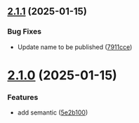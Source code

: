 ## [2.1.1](https://github.com/kuzzleio/espresso-logic-minimizer/compare/v2.1.0...v2.1.1) (2025-01-15)


### Bug Fixes

* Update name to be published ([7911cce](https://github.com/kuzzleio/espresso-logic-minimizer/commit/7911cce7239fbf74d9fd9be93b15de661abed7ff))

# [2.1.0](https://github.com/kuzzleio/espresso-logic-minimizer/compare/v2.0.3...v2.1.0) (2025-01-15)


### Features

* add semantic ([5e2b100](https://github.com/kuzzleio/espresso-logic-minimizer/commit/5e2b1006f30bd3a97aa87a509121fc8e1e4a5a5c))
